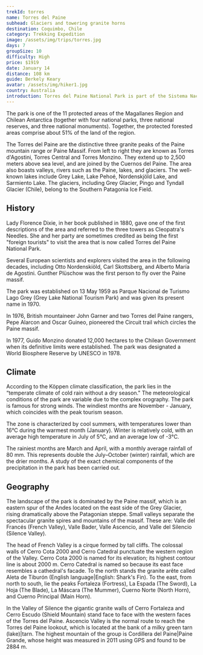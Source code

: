 ```yaml
---
trekId: torres
name: Torres del Paine
subhead: Glaciers and towering granite horns
destination: Coquimbo, Chile
category: Trekking Expedition
image: /assets/img/trips/torres.jpg
days: 7
groupSize: 10
difficulty: High
price: $1919
date: January 14
distance: 108 km
guide: Berkely Keary
avatar: /assets/img/hiker1.jpg
country: Australia
introduction: Torres del Paine National Park is part of the Sistema Nacional de Áreas Silvestres Protegidas del Estado de Chile (National System of Protected Forested Areas of Chile). In 2013, it measured approximately 181,414 hectares. It is one of the largest and most visited parks in Chile. The park averages around 252,000 visitors a year, of which 54% are foreign tourists, who come from many countries all over the world. It is also part of the End of the World Route, a tourist scenic route.
---
```


The park is one of the 11 protected areas of the Magallanes Region and Chilean Antarctica (together with four national parks, three national reserves, and three national monuments). Together, the protected forested areas comprise about 51% of the land of the region.

The Torres del Paine are the distinctive three granite peaks of the Paine mountain range or Paine Massif. From left to right they are known as Torres d'Agostini, Torres Central and Torres Monzino. They extend up to 2,500 meters above sea level, and are joined by the Cuernos del Paine. The area also boasts valleys, rivers such as the Paine, lakes, and glaciers. The well-known lakes include Grey Lake, Lake Pehoé, Nordenskjöld Lake, and Sarmiento Lake. The glaciers, including Grey Glacier, Pingo and Tyndall Glacier (Chile), belong to the Southern Patagonia Ice Field.

## History

Lady Florence Dixie, in her book published in 1880, gave one of the first descriptions of the area and referred to the three towers as Cleopatra's Needles. She and her party are sometimes credited as being the first "foreign tourists" to visit the area that is now called Torres del Paine National Park.

Several European scientists and explorers visited the area in the following decades, including Otto Nordenskiöld, Carl Skottsberg, and Alberto María de Agostini. Gunther Plüschow was the first person to fly over the Paine massif.

The park was established on 13 May 1959 as Parque Nacional de Turismo Lago Grey (Grey Lake National Tourism Park) and was given its present name in 1970.

In 1976, British mountaineer John Garner and two Torres del Paine rangers, Pepe Alarcon and Oscar Guineo, pioneered the Circuit trail which circles the Paine massif.

In 1977, Guido Monzino donated 12,000 hectares to the Chilean Government when its definitive limits were established. The park was designated a World Biosphere Reserve by UNESCO in 1978.

## Climate

According to the Köppen climate classification, the park lies in the “temperate climate of cold rain without a dry season." The meteorological conditions of the park are variable due to the complex orography. The park is famous for strong winds. The windiest months are November - January, which coincides with the peak tourism season.

The zone is characterized by cool summers, with temperatures lower than 16°C during the warmest month (January). Winter is relatively cold, with an average high temperature in July of 5°C, and an average low of -3°C.

The rainiest months are March and April, with a monthly average rainfall of 80&nbsp;mm. This represents double the July–October (winter) rainfall, which are the drier months. A study of the exact chemical components of the precipitation in the park has been carried out.

## Geography

The landscape of the park is dominated by the Paine massif, which is an eastern spur of the Andes located on the east side of the Grey Glacier, rising dramatically above the Patagonian steppe. Small valleys separate the spectacular granite spires and mountains of the massif. These are: Valle del Francés (French Valley), Valle Bader, Valle Ascencio, and Valle del Silencio (Silence Valley).

The head of French Valley is a cirque formed by tall cliffs. The colossal walls of Cerro Cota 2000 and Cerro Catedral punctuate the western region of the Valley. Cerro Cota 2000 is named for its elevation; its highest contour line is about 2000 m. Cerro Catedral is named so because its east face resembles a cathedral's facade. To the north stands the granite arête called Aleta de Tiburón (English language|English: Shark's Fin). To the east, from north to south, lie the peaks Fortaleza (Fortress), La Espada (The Sword), La Hoja (The Blade), La Máscara (The Mummer), Cuerno Norte (North Horn), and Cuerno Principal (Main Horn).

In the Valley of Silence the gigantic granite walls of Cerro Fortaleza and Cerro Escudo (Shield Mountain) stand face to face with the western faces of the Torres del Paine. Ascencio Valley is the normal route to reach the Torres del Paine lookout, which is located at the bank of a milky green tarn (lake)|tarn. The highest mountain of the group is Cordillera del Paine|Paine Grande, whose height was measured in 2011 using GPS and found to be 2884 m.

